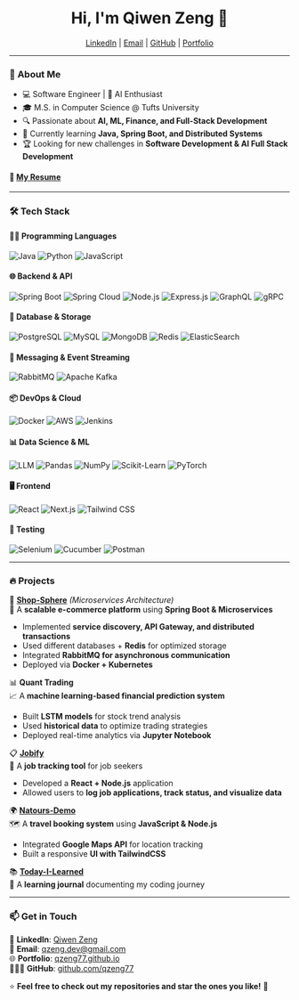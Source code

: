 <h1 align="center">Hi, I'm Qiwen Zeng 👋</h1>

<p align="center">
  <a href="https://www.linkedin.com/in/qiwen-zeng/">LinkedIn</a> |
  <a href="mailto:qzeng.dev@gmail.com">Email</a> |
  <a href="https://github.com/qzeng77">GitHub</a> |
  <a href="https://qzeng77.github.io/">Portfolio</a>
  
</p>

---

### 🚀 **About Me**
- 💻 Software Engineer | 🌟 AI Enthusiast
- 🎓 M.S. in Computer Science @ Tufts University
- 🔍 Passionate about **AI, ML, Finance, and Full-Stack Development**
- 🌱 Currently learning **Java, Spring Boot, and Distributed Systems**
- 🏆 Looking for new challenges in **Software Development & AI Full Stack Development**

#### 📄 **[My Resume](https://qzeng77.github.io/resume_qiwen_zeng.pdf)**

---

### 🛠 **Tech Stack**

#### **👨‍💻 Programming Languages**
![Java](https://img.shields.io/badge/Java-ED8B00?style=for-the-badge&logo=openjdk&logoColor=white)
![Python](https://img.shields.io/badge/Python-3776AB?style=for-the-badge&logo=python&logoColor=white)
![JavaScript](https://img.shields.io/badge/JavaScript-F7DF1E?style=for-the-badge&logo=javascript&logoColor=black)

#### **🌐 Backend & API**
![Spring Boot](https://img.shields.io/badge/Spring%20Boot-6DB33F?style=for-the-badge&logo=spring-boot&logoColor=white)
![Spring Cloud](https://img.shields.io/badge/Spring%20Cloud-6DB33F?style=for-the-badge&logo=spring&logoColor=white)
![Node.js](https://img.shields.io/badge/Node.js-339933?style=for-the-badge&logo=node.js&logoColor=white)
![Express.js](https://img.shields.io/badge/Express.js-000000?style=for-the-badge&logo=express&logoColor=white)
![GraphQL](https://img.shields.io/badge/GraphQL-E10098?style=for-the-badge&logo=graphql&logoColor=white)
![gRPC](https://img.shields.io/badge/gRPC-4285F4?style=for-the-badge&logo=grpc&logoColor=white)

#### **💾 Database & Storage**
![PostgreSQL](https://img.shields.io/badge/PostgreSQL-316192?style=for-the-badge&logo=postgresql&logoColor=white)
![MySQL](https://img.shields.io/badge/MySQL-4479A1?style=for-the-badge&logo=mysql&logoColor=white)
![MongoDB](https://img.shields.io/badge/MongoDB-47A248?style=for-the-badge&logo=mongodb&logoColor=white)
![Redis](https://img.shields.io/badge/Redis-DC382D?style=for-the-badge&logo=redis&logoColor=white)
![ElasticSearch](https://img.shields.io/badge/ElasticSearch-005571?style=for-the-badge&logo=elasticsearch&logoColor=white)

#### **📡 Messaging & Event Streaming**
![RabbitMQ](https://img.shields.io/badge/RabbitMQ-FF6600?style=for-the-badge&logo=rabbitmq&logoColor=white)
![Apache Kafka](https://img.shields.io/badge/Apache%20Kafka-231F20?style=for-the-badge&logo=apache-kafka&logoColor=white)

#### **📦 DevOps & Cloud**
![Docker](https://img.shields.io/badge/Docker-2496ED?style=for-the-badge&logo=docker&logoColor=white)
![AWS](https://img.shields.io/badge/AWS-%23FF9900.svg?style=for-the-badge&logo=amazon-aws&logoColor=white)
![Jenkins](https://img.shields.io/badge/Jenkins-D24939?style=for-the-badge&logo=jenkins&logoColor=white)

#### **📊 Data Science & ML**
![LLM](https://img.shields.io/badge/LLM-%2300A3E0.svg?style=for-the-badge&logo=openai&logoColor=white)
![Pandas](https://img.shields.io/badge/Pandas-150458?style=for-the-badge&logo=pandas&logoColor=white)
![NumPy](https://img.shields.io/badge/NumPy-013243?style=for-the-badge&logo=numpy&logoColor=white)
![Scikit-Learn](https://img.shields.io/badge/Scikit%20Learn-F7931E?style=for-the-badge&logo=scikit-learn&logoColor=white)
![PyTorch](https://img.shields.io/badge/PyTorch-EE4C2C?style=for-the-badge&logo=pytorch&logoColor=white)

#### **🖥 Frontend**
![React](https://img.shields.io/badge/React-61DAFB?style=for-the-badge&logo=react&logoColor=black)
![Next.js](https://img.shields.io/badge/Next.js-000000?style=for-the-badge&logo=nextdotjs&logoColor=white)
![Tailwind CSS](https://img.shields.io/badge/Tailwind_CSS-38B2AC?style=for-the-badge&logo=tailwind-css&logoColor=white)

#### **📜 Testing**
![Selenium](https://img.shields.io/badge/Selenium-43B02A?style=for-the-badge&logo=selenium&logoColor=white)
![Cucumber](https://img.shields.io/badge/Cucumber-23D96C?style=for-the-badge&logo=cucumber&logoColor=white)
![Postman](https://img.shields.io/badge/Postman-FF6C37?style=for-the-badge&logo=postman&logoColor=white)

---

### 🔥 **Projects**
🚀 **[Shop-Sphere](https://github.com/qzeng77/shop-sphere)** *(Microservices Architecture)*  
🛒 A **scalable e-commerce platform** using **Spring Boot & Microservices**  
- Implemented **service discovery, API Gateway, and distributed transactions**
- Used different databases + **Redis** for optimized storage
- Integrated **RabbitMQ for asynchronous communication**
- Deployed via **Docker + Kubernetes**

📊 **Quant Trading**  
📈 A **machine learning-based financial prediction system**  
- Built **LSTM models** for stock trend analysis  
- Used **historical data** to optimize trading strategies  
- Deployed real-time analytics via **Jupyter Notebook**  

📋 **[Jobify](https://github.com/qzeng77/jobify)**  
📌 A **job tracking tool** for job seekers  
- Developed a **React + Node.js** application  
- Allowed users to **log job applications, track status, and visualize data**  

🌍 **[Natours-Demo](https://github.com/qzeng77/natours-demo)**  
🗺️ A **travel booking system** using **JavaScript & Node.js**  
- Integrated **Google Maps API** for location tracking  
- Built a responsive **UI with TailwindCSS**  

📚 **[Today-I-Learned](https://github.com/qzeng77/today-i-learned)**  
📝 A **learning journal** documenting my coding journey  

---

### 📫 **Get in Touch**
💼 **LinkedIn**: [Qiwen Zeng](https://www.linkedin.com/in/qiwen-zeng/)  
📧 **Email**: [qzeng.dev@gmail.com](mailto:qzeng.dev@gmail.com)  
🌐 **Portfolio**: [qzeng77.github.io](https://qzeng77.github.io/)  
👩🏻‍💻 **GitHub**: [github.com/qzeng77](https://github.com/qzeng77)

⭐ **Feel free to check out my repositories and star the ones you like!** 🚀

